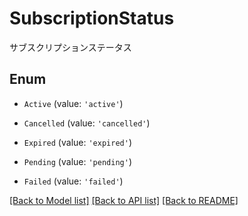 # SubscriptionStatus

サブスクリプションステータス

## Enum

- `Active` (value: `'active'`)

- `Cancelled` (value: `'cancelled'`)

- `Expired` (value: `'expired'`)

- `Pending` (value: `'pending'`)

- `Failed` (value: `'failed'`)

[[Back to Model list]](../README.md#documentation-for-models) [[Back to API list]](../README.md#documentation-for-api-endpoints) [[Back to README]](../README.md)

